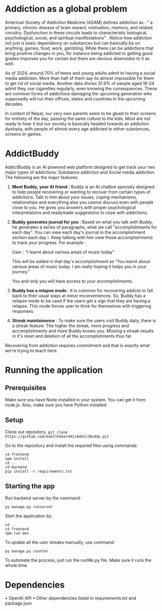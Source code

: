 # Addiction as a global problem

American Society of Addiction Medicine (ASAM) defines addiction as : " a primary, chronic disease of brain reward, motivation, memory, and related circuitry. Dysfunction in these circuits leads to characteristic biological, psychological, social, and spiritual manifestations"
. Notice how addiction not just is basic dependency on substances but can basically be on anything; games, food, work, gambling. While there can be addictions that bring positive changes in you, for instance
being addicted to getting good grades improves you for certain but there are obvious downsides to it as well.

As of 2024, around 70% of teens and young adults admit to having a social media addiction. More than half of them say its almost impossible for them to get rid of social media. Another data shows 31.9% of people aged 16-24
admit they use cigarettes regularly, even knowing the consequences. These are common forms of addictions damaging the upcoming generation who supposedly will run their offices, states and countries in the upcoming decades.

In context of Nepal, our very own parents seem to be glued to their screens for entirety of the day, passing the same culture to the kids. Most are not ready to hear it but our society is basically headed towards an addiction dystopia,
with people of almost every age addicted to either substances, screens or games.


# AddictBuddy

AddictBuddy is an AI powered web platform designed to get track your two major types of addictions: Substance addiction and Social media addiction. The following are the major features:

1. **Meet Buddy, your AI friend** : Buddy is an AI chatbot specially designed to help people recovering or wanting to recover from certain types of addictions. Talk to him about your issues, coping mechanisms,
   relationships and everything else you cannot discuss even with people close to you. He gives you answers with proper psychological interpretations and readymade suggestions to cope with addictions.

2. **Buddy generates journal for you** : Based on what you talk with Buddy, he generates a series of paragraphs, what we call "accomplishments for each day". You can view each day's journal in the accomplishment section each day !. Keep talking
   with him view those accomplishments to track your progress. For example :

   User : "I learnt about various areas of music today"

   This will be added in that day's accomplishment as "You learnt about various areas of music today. I am really hoping it helps you in your journey."

    You and only you will have access to your accomplishments.

3. **Buddy has a relapse mode** : It is common for recovering addicts to fall back to their usual ways at minor inconveniences. So, Buddy has a relapse mode to be used if the users get a sign that they are having a relapse. This mode forces user to think for themselves with triggering responses.



4. **Streak maintainence** : To make sure the users visit Buddy daily, there is a streak feature. The higher the streak, more progress and accomplishments and more Buddy knows you. Missing a streak results in it's
   reset and deletion of all the accomplishments thus far.

Recovering from addiction requires commitment and that is exactly what we're trying to teach here.


# Running the application

## Prerequisites

Make sure you have Node installed in your system. You can get it from node.js. Also, make sure you have Python installed. 

## Setup


 Clone out repository.
`git clone https://github.com/baelthebard42/AddictBuddy.git`

Go to the repository and install the required files using commands:


```
cd frontend
npm install
cd ..
cd backend
pip install -r requirements.txt
```

## Starting the app
Run backend server by the command:

```
py manage.py runserver
```

Start the application by:

```
cd ..
cd frontend
npm run dev
```

To update all the user streaks manually, use command:

`py manage.py counter`

To automate the process, just run the runMe.py file. Make sure it runs the whole time.

# Dependencies

• OpenAI API
• Other dependencies listed in requirements.txt and package.json

